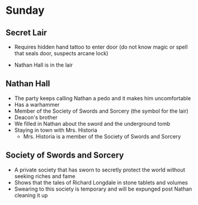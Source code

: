 # Sunday

## Secret Lair

- Requires hidden hand tattoo to enter door (do not know magic or spell that seals door, suspects arcane lock)

- Nathan Hall is in the lair

## Nathan Hall

- The party keeps calling Nathan a pedo and it makes him uncomfortable
- Has a warhammer
- Member of the Society of Swords and Sorcery (the symbol for the lair)
- Deacon's brother
- We filled in Nathan about the sword and the underground tomb
- Staying in town with Mrs. Historia
  - Mrs. Historia is a member of the Society of Swords and Sorcery

## Society of Swords and Sorcery

- A private society that has sworn to secretly protect the world without seeking riches and fame
- Shows that the tales of Richard Longdale in stone tablets and volumes
- Swearing to this society is temporary and will be expunged post Nathan cleaning it up
